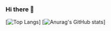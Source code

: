 ### Hi there 👋
[![Top Langs](https://github-readme-stats.vercel.app/api/top-langs/?username=alikhaleghi76)]
[![Anurag's GitHub stats](https://github-readme-stats.vercel.app/api?username=alikhaleghi76)]

<!--
**alikhaleghi76/alikhaleghi76** is a ✨ _special_ ✨ repository because its `README.md` (this file) appears on your GitHub profile.

Here are some ideas to get you started:

- 🔭 I’m currently working on ...
- 🌱 I’m currently learning ...
- 👯 I’m looking to collaborate on ...
- 🤔 I’m looking for help with ...
- 💬 Ask me about ...
- 📫 How to reach me: ...
- 😄 Pronouns: ...
- ⚡ Fun fact: ...
-->
